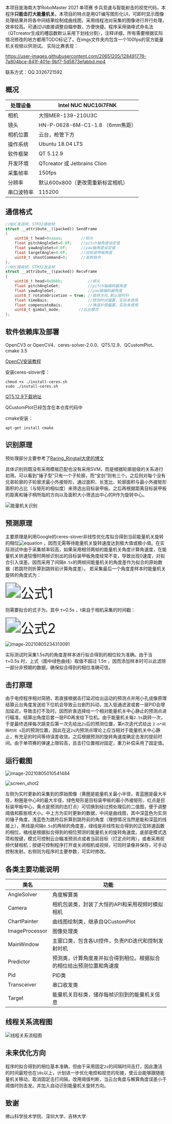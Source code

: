 本项目是海南大学RoboMaster 2021 单项赛 步兵竞速与智能射击的视觉代码，本程序**只能击打大能量机关**。本项目的特点是用QT编写图形化UI，可即时显示图像处理结果并将各中间结果绘制成曲线图，采用线程池对采集的图像进行并行处理，效率较高。可通过UI直接调整自瞄参数，方便快捷。程序采用骆峰式命名法（QTcreator生成的槽函数默认采用下划线分割），注释详细，所有需要根据实际情况修改的地方都用TODO标记了。在imgs文件夹内包含一个100fps的官方能量机关视频以供测试。
实际比赛表现：

https://user-images.githubusercontent.com/20651205/128491776-7a804bce-841f-401e-9bf7-5d5873efabbd.mp4


联系方式：QQ 3326721592

## 概况

| 处理设备 | Intel NUC NUC10i7FNK |
| -------- | ------------------------ |
| 相机 | 大恒MER-139-210U3C |
| 镜头 | HN-P-0628-6M-C1-1.8 （6mm焦距） |
| 相机位置 | 云台，枪管下方 |
| 操作系统 | Ubuntu 18.04 LTS |
| 软件框架 | QT 5.12.9 |
| 开发环境 | QTcreator 或 Jetbrains Clion |
| 采集帧率 | 150fps |
| 分辨率 | 默认600x800（更改需重新标定相机） |
| 串口波特率 | 115200 |

## 通信格式

```c++
//NUC发送帧，STM32接收帧
struct __attribute__((packed)) SendFrame
{
    uint16_t head=0xaaaa;   	 //帧头
    float pitchAngleSet=0.0f;    //pitch轴角度设定值
    float yawAngleSet=0.0f;      //yaw轴角度设定值
    float targetAngle=0.0f;      //目标装甲板角度
    uint8_t shootCommand=0;      //发射指令
};
//NUC接收帧，STM32发送帧
struct __attribute__((packed)) RecvFrame
{
    uint16_t head=0xbbbb;           //帧头
    float pitchAngleGet;            //pitch轴编码器角度
    float yawAngleGet;              //yaw轴编码器角度
    uint8_t rotateDricetion = true; //旋转方向,默认顺时针
    float timeBais;                 //预测时间偏置，实际未使用
    float compensateBais;           //弹道补偿偏置，实际未使用
    uint8_t gimbal_mode;	    //云台模式
};
```

## 软件依赖库及部署

OpenCV3 or OpenCV4、ceres-solver-2.0.0、QT5.12.9、QCustomPlot、cmake 3.5

[OpenCV安装教程](https://zhuanlan.zhihu.com/p/113552412)

安装ceres-slover库：

```shell
chmod +x ./install-ceres.sh
sudo ./install-ceres.sh
```

[QT5.12.9下载地址](https://mirrors.tuna.tsinghua.edu.cn/qt/official_releases/qt/5.12/5.12.9/qt-opensource-linux-x64-5.12.9.run)

QCustomPlot已经包含在本仓库代码中

cmake安装：
```shell
apt-get install cmake
```

## 识别原理

预处理部分主要参考了[Raring_Ringtail大佬的博文](https://blog.csdn.net/u010750137/article/details/100825793)

具体识别则既没有采用模板匹配也没有采用SVM，而是根据轮廓层级的关系进行初筛。可以看到“锤子型”只有一个子轮廓，而“宝剑”则有三个。之后则对每个没有兄弟轮廓的子轮廓求最小外接矩形，通过面积、长宽比、轮廓面积与最小外接矩形面积的占比（与矩形的相似度）来筛选出目标装甲板。之后再根据距离目标装甲板的距离和锤子柄所指的方向以及面积大小筛选出中心的R作为旋转中心。

![能量机关识别](./imgs/能量机关识别.jpg)

## 预测原理

主要原理是利用Google的ceres-slover非线性优化库拟合得到当前能量机关旋转的相位![equation](https://www.zhihu.com/equation?tex=\varphi) ，因而无需等待能量机关旋转速度达到极大值或极小值。在实际测试中由于采集帧率较高，如果采用相邻两帧的能量机关角度计算角速度，在能量机关转速较慢时两帧识别出的目标装甲板角度经常不变，导致出现0速度，对拟合引入误差。因而采用了间隔`0.5s`的两帧间能量机关的角度差作为拟合的原始数据（若跳符则折算到跳转前计算角度差）。
若采集最后一个角度差样本时能量机关旋转的角度式为：

<img src="https://www.zhihu.com/equation?tex=0%2E785%20%5Ctimes%20%5Csin%20%281%2E884%20%5Ctimes%20t%2B%5Cvarphi%29%20%2B%201%2E305" alt="公式1" style="zoom:300%;" />

则需要拟合的式子为，其中 τ=0.5s ，t来自于相机采集的时间戳：

<img src="https://www.zhihu.com/equation?tex=%5Cint%5F%7Bt%2D%5Ctau%7D%5E%7Bt%7D%5B0%2E785%20%5Ctimes%20%5Csin%20%281%2E884%20%5Ctimes%20t%2B%5Cvarphi%29%20%2B%201%2E305%5D%20dt%5C%5C%0A%3D1%2E305%CF%84%2B0%2E41666%5Cdots%20%5Cleft%28%2D%5Ccos%20%5Cleft%28%CF%86%2B1%2E884t%5Cright%29%2B%5Ccos%20%5Cleft%28%CF%86%2B1%2E884%5Cleft%28%2D%CF%84%2Bt%5Cright%29%5Cright%29%5Cright%29" alt="公式2" style="zoom:300%;" />

![image-20210805234313091](./imgs/image-20210805234313091.png)

实际测试时采集1.5s内的角度差样本进行拟合得到的相位较为准确。由于当 τ=0.5s 时，上式（图中绿色曲线）取值不超过 1.5π ，因而添加样本时可以此滤除一部分非预期的数据，确保拟合得到的相位准确可信。

## 击打原理

由于电控程序相对简陋，若直接根据击打延迟给出运动的预测点并用小孔成像原理结算云台角度发送给下位机会导致云台剧烈抖动，加入低通滤波或套一层PID会增加延迟，导致击打不及时。因而折衷选择给一个相对能量机关中心静止的预测点进行瞄准，结算出角度后套一层PID再发给下位机。由于能量机关每`2.5s`跳转一次，于是最终选择每次跳变后第一次先给出`2s`后的预测位置，第n次迭代式给出 `2-n*间隔时间 s`后的预测位置，因此在这`2s`内预测点理论上应当相对于能量机关中心静止，有充足的时间等待误差收敛。之后根据预测的旋转角速度确定击发的提前时间。由于单项赛的弹速上限较高，且击打位置相对固定，重力补偿采用了固定值。

## 运行截图

![image-20210805010541484](./imgs/screen_shot.gif)

![screen_shot2](./imgs/screen_shot2.gif)

左侧为实时更新的采集到的原始图像（黄圈是能量机关最小半径，青蓝圈是最大半径，粉圈是中心R的最大半径，绿色矩形是目标装甲板的最小外接矩形，红点是目标装甲板中心，黄点是预测的击打点）可切换到经过预处理后的二值图，便于调整阈值和膨胀核大小。中上方为实时更新的数据，中间是曲线图，其中深蓝色为实测的锤子角度，浅蓝色为跳符后折算到跳符前的角度（理想情况当然是能和深蓝的线接上），黑线是间隔`0.5s`的两帧的角度差，绿线是非线性拟合得到的正弦转速函数的相位，橘线是根据拟合得到的相位预测的能量机关的旋转角速度。底部是模式选项和按键，模式可控制云台瞄准预测点或者当前目标（打定点时用），或者采用视频代替相机；按键可控制程序打开或关闭相机或视频，可同时录像并保存，可手动控制发射。右侧则为程序的主要参数，可实时修改。

## 各类主要功能说明
| 类名            | 功能                                                         |
| -------------- | ------------------------------------------------------------ |
| AngleSolver    | 角度解算类                                                   |
| Camera         | 相机包装类，封装了大恒的API和采用视频时模拟相机              |
| ChartPainter   | 曲线图绘制类，继承自QCustomPlot                              |
| ImageProcessor | 图像处理类                                                   |
| MainWindow     | 主窗口类，包含各UI控件，负责PID迭代和控制发射时机            |
| Predictor      | 预测类，计算角度差并拟合得到相位。根据拟合的相位给出预测位置和角速度 |
| Pid            | PID类                                                        |
| Transceiver    | 串口收发类                                                   |
| Target         | 能量机关目标类，储存每帧识别到的能量机关信息                 |
## 线程关系流程图
![线程关系流程图](./imgs/线程关系流程图.png)

## 未来优化方向

程序的拟合得到的相位基本准确，但由于采用固定`2s`的间隔时间击打，因此激活的时间最短也在`10s`以上，计划进一步优化电控和视觉的衔接，使云台能够跟随能量机关移动，取消固定击打间隔，改用阈值判断，当云台角度与解算角度误差小于阈值时则击发。并加入自动识别能量机关旋转方向。

## 致谢

佛山科学技术学院、深圳大学、吉林大学
